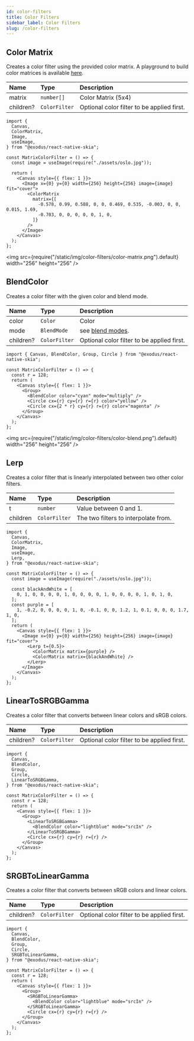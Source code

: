 ```yaml
---
id: color-filters
title: Color Filters
sidebar_label: Color Filters
slug: /color-filters
---
```


## Color Matrix

Creates a color filter using the provided color matrix.
A playground to build color matrices is available [here](https://fecolormatrix.com/).

| Name      | Type          | Description                                |
| :-------- | :------------ | :----------------------------------------- |
| matrix    | `number[]`    | Color Matrix (5x4)                         |
| children? | `ColorFilter` | Optional color filter to be applied first. |

```tsx twoslash
import {
  Canvas,
  ColorMatrix,
  Image,
  useImage,
} from "@exodus/react-native-skia";

const MatrixColorFilter = () => {
  const image = useImage(require("./assets/oslo.jpg"));

  return (
    <Canvas style={{ flex: 1 }}>
      <Image x={0} y={0} width={256} height={256} image={image} fit="cover">
        <ColorMatrix
          matrix={[
            -0.578, 0.99, 0.588, 0, 0, 0.469, 0.535, -0.003, 0, 0, 0.015, 1.69,
            -0.703, 0, 0, 0, 0, 0, 1, 0,
          ]}
        />
      </Image>
    </Canvas>
  );
};
```

<img src={require("/static/img/color-filters/color-matrix.png").default} width="256" height="256" />

## BlendColor

Creates a color filter with the given color and blend mode.

| Name      | Type          | Description                                        |
| :-------- | :------------ | :------------------------------------------------- |
| color     | `Color`       | Color                                              |
| mode      | `BlendMode`   | see [blend modes](paint/properties.md#blend-mode). |
| children? | `ColorFilter` | Optional color filter to be applied first.         |

```tsx twoslash
import { Canvas, BlendColor, Group, Circle } from "@exodus/react-native-skia";

const MatrixColorFilter = () => {
  const r = 128;
  return (
    <Canvas style={{ flex: 1 }}>
      <Group>
        <BlendColor color="cyan" mode="multiply" />
        <Circle cx={r} cy={r} r={r} color="yellow" />
        <Circle cx={2 * r} cy={r} r={r} color="magenta" />
      </Group>
    </Canvas>
  );
};
```

<img src={require("/static/img/color-filters/color-blend.png").default} width="256" height="256" />

## Lerp

Creates a color filter that is linearly interpolated between two other color filters.

| Name     | Type          | Description                          |
| :------- | :------------ | :----------------------------------- |
| t        | `number`      | Value between 0 and 1.               |
| children | `ColorFilter` | The two filters to interpolate from. |

```tsx twoslash
import {
  Canvas,
  ColorMatrix,
  Image,
  useImage,
  Lerp,
} from "@exodus/react-native-skia";

const MatrixColorFilter = () => {
  const image = useImage(require("./assets/oslo.jpg"));

  const blackAndWhite = [
    0, 1, 0, 0, 0, 0, 1, 0, 0, 0, 0, 1, 0, 0, 0, 0, 1, 0, 1, 0,
  ];
  const purple = [
    1, -0.2, 0, 0, 0, 0, 1, 0, -0.1, 0, 0, 1.2, 1, 0.1, 0, 0, 0, 1.7, 1, 0,
  ];
  return (
    <Canvas style={{ flex: 1 }}>
      <Image x={0} y={0} width={256} height={256} image={image} fit="cover">
        <Lerp t={0.5}>
          <ColorMatrix matrix={purple} />
          <ColorMatrix matrix={blackAndWhite} />
        </Lerp>
      </Image>
    </Canvas>
  );
};
```

## LinearToSRGBGamma

Creates a color filter that converts between linear colors and sRGB colors.

| Name      | Type          | Description                                |
| :-------- | :------------ | :----------------------------------------- |
| children? | `ColorFilter` | Optional color filter to be applied first. |

```tsx twoslash
import {
  Canvas,
  BlendColor,
  Group,
  Circle,
  LinearToSRGBGamma,
} from "@exodus/react-native-skia";

const MatrixColorFilter = () => {
  const r = 128;
  return (
    <Canvas style={{ flex: 1 }}>
      <Group>
        <LinearToSRGBGamma>
          <BlendColor color="lightblue" mode="srcIn" />
        </LinearToSRGBGamma>
        <Circle cx={r} cy={r} r={r} />
      </Group>
    </Canvas>
  );
};
```

## SRGBToLinearGamma

Creates a color filter that converts between sRGB colors and linear colors.

| Name      | Type          | Description                                |
| :-------- | :------------ | :----------------------------------------- |
| children? | `ColorFilter` | Optional color filter to be applied first. |

```tsx twoslash
import {
  Canvas,
  BlendColor,
  Group,
  Circle,
  SRGBToLinearGamma,
} from "@exodus/react-native-skia";

const MatrixColorFilter = () => {
  const r = 128;
  return (
    <Canvas style={{ flex: 1 }}>
      <Group>
        <SRGBToLinearGamma>
          <BlendColor color="lightblue" mode="srcIn" />
        </SRGBToLinearGamma>
        <Circle cx={r} cy={r} r={r} />
      </Group>
    </Canvas>
  );
};
```
